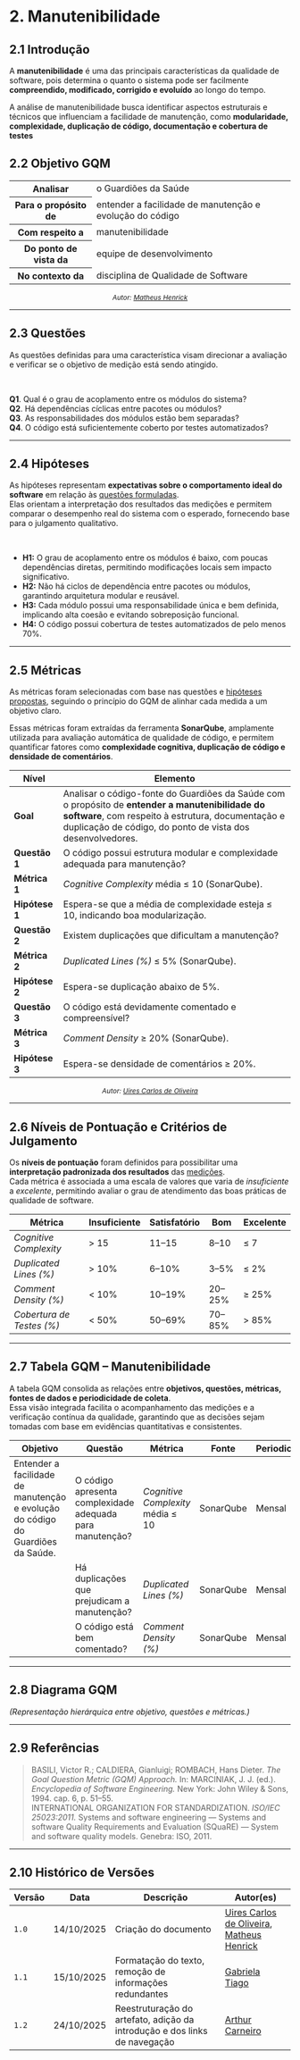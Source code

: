 # 2. Manutenibilidade

## 2.1 Introdução
A **manutenibilidade** é uma das principais características da qualidade de software, pois determina o quanto o sistema pode ser facilmente **compreendido, modificado, corrigido e evoluído** ao longo do tempo.   

A análise de manutenibilidade busca identificar aspectos estruturais e técnicos que influenciam a facilidade de manutenção, como **modularidade, complexidade, duplicação de código, documentação e cobertura de testes**

## 2.2 Objetivo GQM

<table>
  <tr><th>Analisar</th><td>o Guardiões da Saúde</td></tr>
  <tr><th>Para o propósito de</th><td>entender a facilidade de manutenção e evolução do código</td></tr>
  <tr><th>Com respeito a</th><td>manutenibilidade</td></tr>
  <tr><th>Do ponto de vista da</th><td>equipe de desenvolvimento</td></tr>
  <tr><th>No contexto da</th><td>disciplina de Qualidade de Software</td></tr>
</table>

<div align="center">
  <span style="font-size: 12px; font-style: italic;">
    Autor: <a href="https://github.com/MatheusHenrickSantos">Matheus Henrick</a>
  </span>
</div>

---

## 2.3 Questões
As questões definidas para uma característica visam direcionar a avaliação e verificar se o objetivo de medição está sendo atingido.

<br>

**Q1**. Qual é o grau de acoplamento entre os módulos do sistema?  
**Q2**. Há dependências cíclicas entre pacotes ou módulos?  
**Q3**. As responsabilidades dos módulos estão bem separadas?  
**Q4**. O código está suficientemente coberto por testes automatizados?

---

## 2.4 Hipóteses
As hipóteses representam **expectativas sobre o comportamento ideal do software** em relação às [questões formuladas](#23-questões).  
Elas orientam a interpretação dos resultados das medições e permitem comparar o desempenho real do sistema com o esperado, fornecendo base para o julgamento qualitativo.

<br>

- **H1:** O grau de acoplamento entre os módulos é baixo, com poucas dependências diretas, permitindo modificações locais sem impacto significativo.  
- **H2:** Não há ciclos de dependência entre pacotes ou módulos, garantindo arquitetura modular e reusável.  
- **H3:** Cada módulo possui uma responsabilidade única e bem definida, implicando alta coesão e evitando sobreposição funcional.  
- **H4:** O código possui cobertura de testes automatizados de pelo menos 70%.

---

## 2.5 Métricas
As métricas foram selecionadas com base nas questões e [hipóteses propostas](#24-hipóteses), seguindo o princípio do GQM de alinhar cada medida a um objetivo claro.  

Essas métricas foram extraídas da ferramenta **SonarQube**, amplamente utilizada para avaliação automática de qualidade de código, e permitem quantificar fatores como **complexidade cognitiva, duplicação de código e densidade de comentários**.


| Nível | Elemento |
|-------|-----------|
| **Goal** | Analisar o código-fonte do Guardiões da Saúde com o propósito de **entender a manutenibilidade do software**, com respeito à estrutura, documentação e duplicação de código, do ponto de vista dos desenvolvedores. |
| **Questão 1** | O código possui estrutura modular e complexidade adequada para manutenção? |
| **Métrica 1** | _Cognitive Complexity_ média ≤ 10 (SonarQube). |
| **Hipótese 1** | Espera-se que a média de complexidade esteja ≤ 10, indicando boa modularização. |
| **Questão 2** | Existem duplicações que dificultam a manutenção? |
| **Métrica 2** | _Duplicated Lines (%)_ ≤ 5% (SonarQube). |
| **Hipótese 2** | Espera-se duplicação abaixo de 5%. |
| **Questão 3** | O código está devidamente comentado e compreensível? |
| **Métrica 3** | _Comment Density_ ≥ 20% (SonarQube). |
| **Hipótese 3** | Espera-se densidade de comentários ≥ 20%. |

<div align="center">
  <span style="font-size: 12px; font-style: italic;">
    Autor: <a href="https://github.com/uires2023">Uires Carlos de Oliveira</a>
  </span>
</div>

---

## 2.6 Níveis de Pontuação e Critérios de Julgamento
Os **níveis de pontuação** foram definidos para possibilitar uma **interpretação padronizada dos resultados** das [medições](#25-métricas).  
Cada métrica é associada a uma escala de valores que varia de *insuficiente* a *excelente*, permitindo avaliar o grau de atendimento das boas práticas de qualidade de software.

| Métrica | Insuficiente | Satisfatório | Bom | Excelente |
|----------|---------------|--------------|------|------------|
| _Cognitive Complexity_ | > 15 | 11–15 | 8–10 | ≤ 7 |
| _Duplicated Lines (%)_ | > 10% | 6–10% | 3–5% | ≤ 2% |
| _Comment Density (%)_ | < 10% | 10–19% | 20–25% | ≥ 25% |
| _Cobertura de Testes (%)_ | < 50% | 50–69% | 70–85% | > 85% |

---

## 2.7 Tabela GQM – Manutenibilidade
A tabela GQM consolida as relações entre **objetivos, questões, métricas, fontes de dados e periodicidade de coleta**.  
Essa visão integrada facilita o acompanhamento das medições e a verificação contínua da qualidade, garantindo que as decisões sejam tomadas com base em evidências quantitativas e consistentes.

| Objetivo | Questão | Métrica | Fonte | Periodicidade | Alvo |
|-----------|----------|----------|--------|----------------|------|
| Entender a facilidade de manutenção e evolução do código do Guardiões da Saúde. | O código apresenta complexidade adequada para manutenção? | _Cognitive Complexity_ média ≤ 10 | SonarQube | Mensal | ≤ 10 |
| | Há duplicações que prejudicam a manutenção? | _Duplicated Lines (%)_ | SonarQube | Mensal | < 5 % |
| | O código está bem comentado? | _Comment Density (%)_ | SonarQube | Mensal | ≥ 20 % |

---

## 2.8 Diagrama GQM
*(Representação hierárquica entre objetivo, questões e métricas.)*

---

## 2.9 Referências

> BASILI, Victor R.; CALDIERA, Gianluigi; ROMBACH, Hans Dieter. *The Goal Question Metric (GQM) Approach.* In: MARCINIAK, J. J. (ed.). *Encyclopedia of Software Engineering.* New York: John Wiley & Sons, 1994. cap. 6, p. 51–55.  
> INTERNATIONAL ORGANIZATION FOR STANDARDIZATION. *ISO/IEC 25023:2011.* Systems and software engineering — Systems and software Quality Requirements and Evaluation (SQuaRE) — System and software quality models. Genebra: ISO, 2011.

---

## 2.10 Histórico de Versões

| Versão | Data | Descrição | Autor(es) |
|--------|------|------------|------------|
| `1.0` | 14/10/2025 | Criação do documento | [Uires Carlos de Oliveira](https://github.com/uires2023), [Matheus Henrick](https://github.com/MatheusHenrickSantos) |
| `1.1` | 15/10/2025 | Formatação do texto, remoção de informações redundantes | [Gabriela Tiago](https://github.com/GabrielaTiago) |
| `1.2` | 24/10/2025 | Reestruturação do artefato, adição da introdução e dos links de navegação | [Arthur Carneiro](https://github.com/trindadea) |